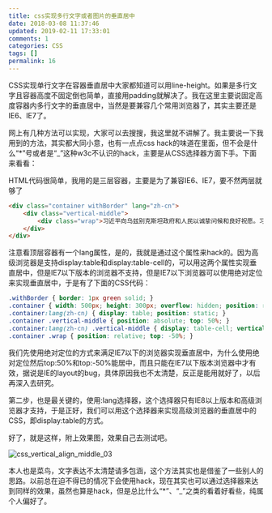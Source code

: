 ```yaml
---
title: css实现多行文字或者图片的垂直居中
date: 2018-03-08 11:37:46
updated: 2019-02-11 17:33:01
comments: 1
categories: CSS
tags: []
permalink: 16
---
```


CSS实现单行文字在容器垂直居中大家都知道可以用line-height。如果是多行文字且容器高度不固定倒也简单，直接用padding就解决了。我在这里主要说固定高度容器内多行文字的垂直居中，当然是要兼容几个常用浏览器了，其实主要还是IE6、IE7了。

<!--more-->
网上有几种方法可以实现，大家可以去搜搜，我这里就不讲解了。我主要说一下我用到的方法，其实都大同小意，也有一点点css hack的味道在里面，但不会是什么“*”号或者是“_”这种w3c不认识的hack，主要是从CSS选择器方面下手。下面来看看：

HTML代码很简单，我用的是三层容器，主要是为了兼容IE6、IE7，要不然两层就够了

```html
<div class="container withBorder" lang="zh-cn">
    <div class="vertical-middle">
        <div class="wrap">习近平向乌兹别克斯坦政府和人民以诚挚问候和良好祝愿。习近平表示，中乌传统友谊源远流长。古老的丝绸之路早在两千多年前就将两国人民联系在一起。建交21年来，中乌关系全面快速发展。事实证明，中乌世代友好、互利合作是完全正确的战略选择。我期待着同卡里莫夫总统等就发展和深化两个关系以及其他共同关心的国际和地区问题深入交换意见，并签署重要政治文件。我相信，这次访问一定能够取得成功，为中乌战略伙伴使用关系发展注入新的强大动力。</div>
    </div>
</div>
```

注意看顶层容器有一个lang属性，是的，我就是通过这个属性来hack的。因为高级浏览器是支持display:table和display:table-cell的，可以用这两个属性实现垂直居中，但是IE7以下版本的浏览器不支持，但是IE7以下浏览器可以使用绝对定位来实现垂直居中，于是有了下面的CSS代码：

```css
.withBorder { border: 1px green solid; }
.container { width: 500px; height: 300px; overflow: hidden; position: relative; }
.container:lang(zh-cn) { display: table; position: static; }
.container .vertical-middle { position: absolute; top: 50%; }
.container:lang(zh-cn) .vertical-middle { display: table-cell; vertical-align: middle; position: static; }
.container .wrap { position: relative; top: -50%; }
```

我们先使用绝对定位的方式来满足IE7以下的浏览器实现垂直居中，为什么使用绝对定位然后top:50%和top:-50%能居中，而且只能在IE7以下版本浏览器中才有效，据说是IE的layout的bug，具体原因我也不太清楚，反正是能用就好了，以后再深入去研究。

第二步，也是最关键的，使用:lang选择器，这个选择器只有IE8以上版本和高级浏览器才支持，于是正好，我们可以用这个选择器来实现高级浏览器的垂直居中的CSS，即display:table的方式。

好了，就是这样，附上效果图，效果自己去测试吧。

![css_vertical_align_middle_03](https://github.com/richardchen85/blog/raw/master/static/css_vertical_align_middle_03.png)

本人也是菜鸟，文字表达不太清楚请多包涵，这个方法其实也是借鉴了一些别人的思路。以前总在迫不得已的情况下会使用hack，现在其实也可以通过选择器来达到同样的效果，虽然也算是hack，但是总比什么“*”、“_”之类的看着好看些，纯属个人偏好了。
